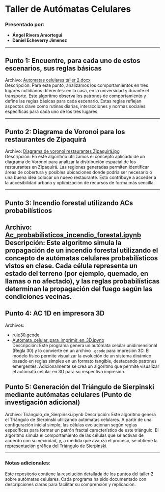# Taller de Autómatas Celulares

### Presentado por:
- **Ángel Rivera Amortegui**
- **Daniel Echeverry Jimenez**

---

## **Punto 1: Encuentre, para cada uno de estos escenarios, sus reglas básicas**
Archivo: [Automatas celulares taller 2.docx](./Automatas%20celulares%20taller%202.docx)  
Descripción: Para este punto, analizamos los comportamientos en tres lugares cotidianos diferentes: en la casa, en la universidad y durante el transporte. Este algoritmo observa los patrones de comportamiento y define las reglas básicas para cada escenario. Estas reglas reflejan aspectos clave como rutinas diarias, interacciones y normas sociales específicas para cada uno de los tres lugares.


---

## **Punto 2: Diagrama de Voronoi para los restaurantes de Zipaquirá**
Archivo: [Diagrama de voronoi restaurantes Zipaquirá.jpg](./Diagrama%20de%20voronoi%20restaurantes%20Zipaquir%C3%A1.jpg)  
Descripción: En este algoritmo utilizamos el concepto aplicado de un diagrama de Voronoi para analizar la distribución espacial de los restaurantes en Zipaquirá. Las regiones generadas permiten identificar áreas de cobertura y posibles ubicaciones donde podría ser necesario o una buena idea colocar un nuevo restaurante. Esto contribuye a acceder a la accesibilidad urbana y optimización de recursos de forma más sencilla.

---

## **Punto 3: Incendio forestal utilizando ACs probabilísticos**
Archivo: [Ac_probabilisticos_incendio_forestal.ipynb](./Ac_probabilisticos_incendio_forestal.ipynb)  
Descripción: Este algoritmo simula la propagación de un incendio forestal utilizando el concepto de autómatas celulares probabilísticos vistos en clase. Cada célula representa un estado del terreno (por ejemplo, quemado, en llamas o no afectado), y las reglas probabilísticas determinan la propagación del fuego según las condiciones vecinas. 
---

## **Punto 4: AC 1D en impresora 3D**
Archivos:  
- [rule30.gcode](./rule30.gcode)  
- [Autómata_celular_para_imprimir_en_3D.ipynb](./3d.ipynb)  
Descripción: Este programa genera un autómata celular unidimensional (Regla 30) y lo convierte en un archivo `.gcode` para impresión 3D. El modelo físico permite visualizar la evolución de un sistema dinámico basado en reglas simples en un formato tangible, destacando patrones emergentes. Adicionalmente se crea un algoritmo que permite visualizar el autómata celular en 3D para su respectiva impresión.

## **Punto 5: Generación del Triángulo de Sierpinski mediante autómatas celulares (Punto de investigación adicional)**
Archivo: Triángulo_de_Sierpinski.ipynb
Descripción: Este algoritmo genera el Triángulo de Sierpinski utilizando autómatas celulares. A partir de una configuración inicial simple, las células evolucionan según reglas específicas para formar un patrón fractal característico de este triángulo. El algoritmo simula el comportamiento de las células que se activan de acuerdo con su vecindad, y, a medida que avanza el proceso, se obtiene la representación gráfica del Triángulo de Sierpinski.

---

### Notas adicionales:
Este repositorio contiene la resolución detallada de los puntos del taller 2 sobre autómatas celulares. Cada programa ha sido documentado con descripciones claras para facilitar su comprensión y replicación.



